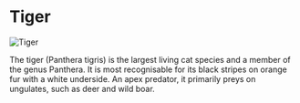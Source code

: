 # Tiger

![Tiger](https://files.worldwildlife.org/wwfcmsprod/images/Tiger_resting_Bandhavgarh_National_Park_India/hero_small/6aofsvaglm_Medium_WW226365.jpg)

<p> The tiger (Panthera tigris) is the largest living cat species and a member of the genus Panthera. It is most recognisable for its black stripes on orange fur with a white underside. An apex predator, it primarily preys on ungulates, such as deer and wild boar.</p>